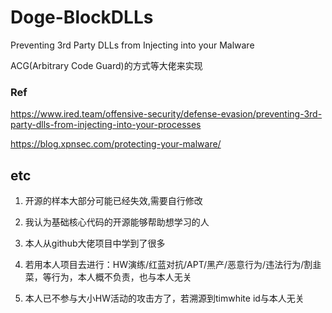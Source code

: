 # Doge-BlockDLLs
Preventing 3rd Party DLLs from Injecting into your Malware

ACG(Arbitrary Code Guard)的方式等大佬来实现


### Ref
https://www.ired.team/offensive-security/defense-evasion/preventing-3rd-party-dlls-from-injecting-into-your-processes

https://blog.xpnsec.com/protecting-your-malware/


## etc
1. 开源的样本大部分可能已经失效,需要自行修改

2. 我认为基础核心代码的开源能够帮助想学习的人
 
3. 本人从github大佬项目中学到了很多
 
4. 若用本人项目去进行：HW演练/红蓝对抗/APT/黑产/恶意行为/违法行为/割韭菜，等行为，本人概不负责，也与本人无关

5. 本人已不参与大小HW活动的攻击方了，若溯源到timwhite id与本人无关

